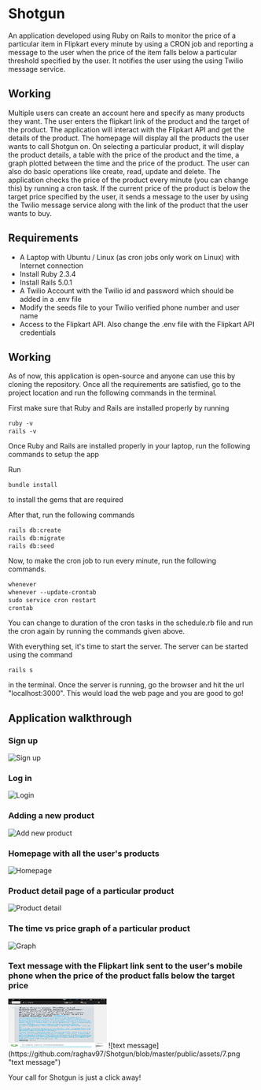 # Shotgun

An application developed using Ruby on Rails to monitor the price of a particular item in Flipkart every minute by using a CRON job and reporting a message to the user when the price of the item falls below a particular threshold specified by the user. It notifies the user using the using Twilio message service.

## Working

Multiple users can create an account here and specify as many products they want. The user enters the flipkart link of the product and the target of the product. The application will interact with the Flipkart API and get the details of the product. The homepage will display all the products the user wants to call Shotgun on. On selecting a particular product, it will display the product details, a table with the price of the product and the time, a graph plotted between the time and the price of the product. The user can also do basic operations like create, read, update and delete. The application checks the price of the product every minute (you can change this) by running a cron task. If the current price of the product is below the target price specified by the user, it sends a message to the user by using the Twilio message service along with the link of the product that the user wants to buy.

## Requirements

* A Laptop with Ubuntu / Linux (as cron jobs only work on Linux) with Internet connection
* Install Ruby 2.3.4
* Install Rails 5.0.1
* A Twilio Account with the Twilio id and password which should be added in a .env file
* Modify the seeds file to your Twilio verified phone number and user name
* Access to the Flipkart API. Also change the .env file with the Flipkart API credentials

## Working


As of now, this application is open-source and anyone can use this by cloning the repository.
Once all the requirements are satisfied, go to the project location and run the following commands in the terminal.

First make sure that Ruby and Rails are installed properly by running

```
ruby -v
rails -v
```

Once Ruby and Rails are installed properly in your laptop, run the following commands to setup the app

Run
```
bundle install
```
to install the gems that are required

After that, run the following commands

```
rails db:create
rails db:migrate
rails db:seed
```

Now, to make the cron job to run every minute, run the following commands.

```
whenever
whenever --update-crontab
sudo service cron restart
crontab
```
You can change to duration of the cron tasks in the schedule.rb file and run the cron again by running the commands given above.

With everything set, it's time to start the server. The server can be started using the command

```
rails s
``` 

in the terminal. Once the server is running, go the browser and hit the url "localhost:3000". This would load the web page and you are good to go!


## Application walkthrough

### Sign up
![Sign up](https://github.com/raghav97/Shotgun/blob/master/public/assets/1.png "Sign up")



### Log in
![Login](https://github.com/raghav97/Shotgun/blob/master/public/assets/2.png "Login")



### Adding a new product
![Add new product](https://github.com/raghav97/Shotgun/blob/master/public/assets/6.png "Add new product")



### Homepage with all the user's products
![Homepage](https://github.com/raghav97/Shotgun/blob/master/public/assets/3.png "Homepage")



### Product detail page of a particular product
![Product detail](https://github.com/raghav97/Shotgun/blob/master/public/assets/4.png "Product detail")



### The time vs price graph of a particular product
![Graph](https://github.com/raghav97/Shotgun/blob/master/public/assets/5.png "Graph")



### Text message with the Flipkart link sent to the user's mobile phone when the price of the product falls below the target price

<img src="public/assets/7.png" alt="Drawing" style="width: 200px; height: 100px;"/>
![text message](https://github.com/raghav97/Shotgun/blob/master/public/assets/7.png "text message")

Your call for Shotgun is just a click away!
